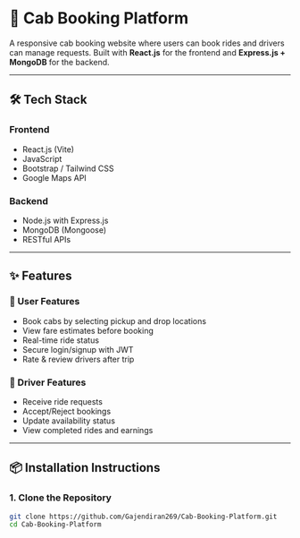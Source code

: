 # 🚖 Cab Booking Platform

A responsive cab booking website where users can book rides and drivers can manage requests. Built with **React.js** for the frontend and **Express.js + MongoDB** for the backend.

---

## 🛠️ Tech Stack

### Frontend
- React.js (Vite)
- JavaScript
- Bootstrap / Tailwind CSS
- Google Maps API

### Backend
- Node.js with Express.js
- MongoDB (Mongoose)
- RESTful APIs

---

## ✨ Features

### 👤 User Features
- Book cabs by selecting pickup and drop locations
- View fare estimates before booking
- Real-time ride status
- Secure login/signup with JWT
- Rate & review drivers after trip

### 🚕 Driver Features
- Receive ride requests
- Accept/Reject bookings
- Update availability status
- View completed rides and earnings

---

## 📦 Installation Instructions

### 1. Clone the Repository
```bash
git clone https://github.com/Gajendiran269/Cab-Booking-Platform.git
cd Cab-Booking-Platform
